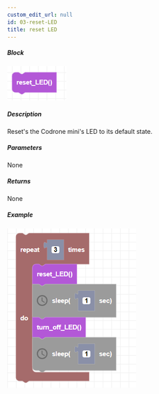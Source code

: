 ```yaml
---
custom_edit_url: null
id: 03-reset-LED
title: reset LED
---
```


##### Block

![reset LED image](resetLED.png)

##### Description

Reset's the Codrone mini's LED to its default state.

##### Parameters

None

##### Returns

None

##### Example

![reset LED example](resetLED_example.png)
